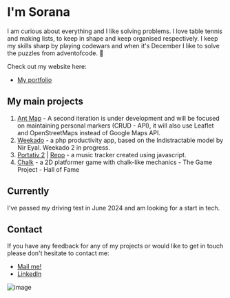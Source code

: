 # I'm Sorana 

I am curious about everything and I like solving problems. I love table tennis and making lists, to keep in shape and keep organised respectively. 
I keep my skills sharp by playing codewars and when it's December I like to solve the puzzles from adventofcode. :christmas_tree:

Check out my website here:
* [My portfolio](https://soranaioanamarin.com/)

## My main projects

1. [Ant Map](https://antmap.online) - A second iteration is under development and will be focused on maintaining personal markers (CRUD - API), it will also use Leaflet and OpenStreetMaps instead of Google Maps API.
2. [Weekado](https://github.com/codingSIM/weekado) - a php productivity app, based on the Indistractable model by Nir Eyal. Weekado 2 in progress.
3. [Portativ 2]() | [Repo](https://github.com/codingSIM/Portativ2) - a music tracker created using javascript.
4. [Chalk](http://doc.gold.ac.uk/www/118/game/?uuid=smari003) - a 2D platformer game with chalk-like mechanics - The Game Project - Hall of Fame 

## Currently
I've passed my driving test in June 2024 and am looking for a start in tech.

## Contact
If you have any feedback for any of my projects or would like to get in touch please don't hesitate to contact me:
* [Mail me!](mailto:simcoding@gmail.com)
* [LinkedIn](https://www.linkedin.com/in/simcoding/)

![image](https://user-images.githubusercontent.com/57096435/156322970-c204a2dd-4d9b-40df-b91c-f5eaf7c6ba9c.png)

<!--
**codingSIM/codingSIM** is a ✨ _special_ ✨ repository because its `README.md` (this file) appears on your GitHub profile.

Here are some ideas to get you started:

- 🔭 I’m currently working on ...
- 🌱 I’m currently learning ...
- 👯 I’m looking to collaborate on ...
- 🤔 I’m looking for help with ...
- 💬 Ask me about ...
- 📫 How to reach me: ...
- 😄 Pronouns: ...
- ⚡ Fun fact: ...
-->

